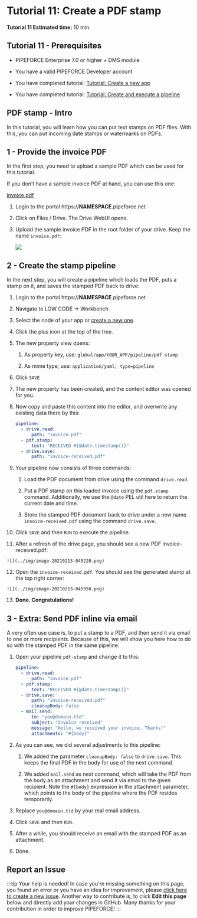 # Tutorial 11: Create a PDF stamp

**Tutorial 11 Estimated time:** 10 min.

## Tutorial 11 - Prerequisites

*   PIPEFORCE Enterprise 7.0 or higher + DMS module
    
*   You have a valid PIPEFORCE Developer account
    
*   You have completed tutorial: [Tutorial: Create a new app](../tutorials/create-app)
    
*   You have completed tutorial: [Tutorial: Create and execute a pipeline](../tutorials/create-pipeline)
    

## PDF stamp - Intro

In this tutorial, you will learn how you can put text stamps on PDF files. With this, you can put incoming date stamps or watermarks on PDFs.

## 1 - Provide the invoice PDF

In the first step, you need to upload a sample PDF which can be used for this tutorial.

If you don’t have a sample invoice PDF at hand, you can use this one:

[invoice.pdf](../../static/sample-invoice.pdf)

1.  Login to the portal https://**NAMESPACE**.pipeforce.net
    
2.  Click on Files / Drive. The Drive WebUI opens.
    
3.  Upload the sample invoice PDF in the root folder of your drive. Keep the name `invoice.pdf`:  
    
    ![](../img/image-20210213-042536.png)

## 2 - Create the stamp pipeline

In the next step, you will create a pipeline which loads the PDF, puts a stamp on it, and saves the stamped PDF back to drive:

1.  Login to the portal https://**NAMESPACE**.pipeforce.net
    
2.  Navigate to LOW CODE → Workbench
    
3.  Select the node of your app or [create a new one](../tutorials/create-app).
    
4.  Click the plus icon at the top of the tree.
    
5.  The new property view opens:
    
    1.  As property key, use: `global/app/YOUR_APP/pipeline/pdf-stamp`
        
    2.  As mime type, use: `application/yaml; type=pipeline`
        
6.  Click `SAVE`
    
7.  The new property has been created, and the content editor was opened for you.
    
8.  Now copy and paste this content into the editor, and overwrite any existing data there by this:
    
    ```yaml
    pipeline:
      - drive.read:
          path: "invoice.pdf"
      - pdf.stamp:
          text: "RECEIVED #{@date.timestamp()}"
      - drive.save:
          path: "invoice-received.pdf"
    ```
    
9.  Your pipeline now consists of three commands:
    
    1.  Load the PDF document from drive using the command `drive.read`.
        
    2.  Put a PDF stamp on this loaded invoice using the `pdf.stamp` command. Additionally, we use the `@date` PEL util here to return the current date and time.
        
    3.  Store the stamped PDF document back to drive under a new name `invoice-received.pdf` using the command `drive.save`.
        
10.  Click `SAVE` and then `RUN` to execute the pipeline.
    
11.  After a refresh of the drive page, you should see a new PDF invoice-received.pdf:  
    
    ![](../img/image-20210213-045220.png)
12.  Open the `invoice-received.pdf`. You should see the generated stamp at the top right corner:  
    
    ![](../img/image-20210213-045350.png)
13.  **Done. Congratulations!**
    

## 3 - Extra: Send PDF inline via email

A very often use case is, to put a stamp to a PDF, and then send it via email to one or more recipients. Because of this, we will show you here how to do so with the stamped PDF in the same pipeline:

1.  Open your pipeline `pdf-stamp` and change it to this:  
    
    ```yaml
    pipeline:
      - drive.read:
          path: "invoice.pdf"
      - pdf.stamp:
          text: "RECEIVED #{@date.timestamp()}"
      - drive.save:
          path: "invoice-received.pdf"
          cleanupBody: false
      - mail.send:
          to: "you@domain.tld"
          subject: "Invoice received"
          message: "Hello, we received your invoice. Thanks!"
          attachments: "#{body}"
    ```
    
2.  As you can see, we did several adjustments to this pipeline:
    
    1.  We added the parameter `cleanupBody: false` to `drive.save`. This keeps the final PDF in the body for use of the next command.
        
    2.  We added `mail.send` as next command, which will take the PDF from the body as an attachment and send it via email to the given recipient. Note the `#{body}` expression in the attachment parameter, which points to the body of the pipeline where the PDF resides temporarily.
        
3.  Replace `you@domain.tld` by your real email address.
    
4.  Click `SAVE` and then `RUN`.
    
5.  After a while, you should receive an email with the stamped PDF as an attachment.
    
6.  Done.

## Report an Issue
:::tip Your help is needed!
In case you're missing something on this page, you found an error or you have an idea for improvement, please [click here to create a new issue](https://github.com/pipeforce/pipeforce.github.io/issues). Another way to contribute is, to click **Edit this page** below and directly add your changes in GitHub. Many thanks for your contribution in order to improve PIPEFORCE!
:::